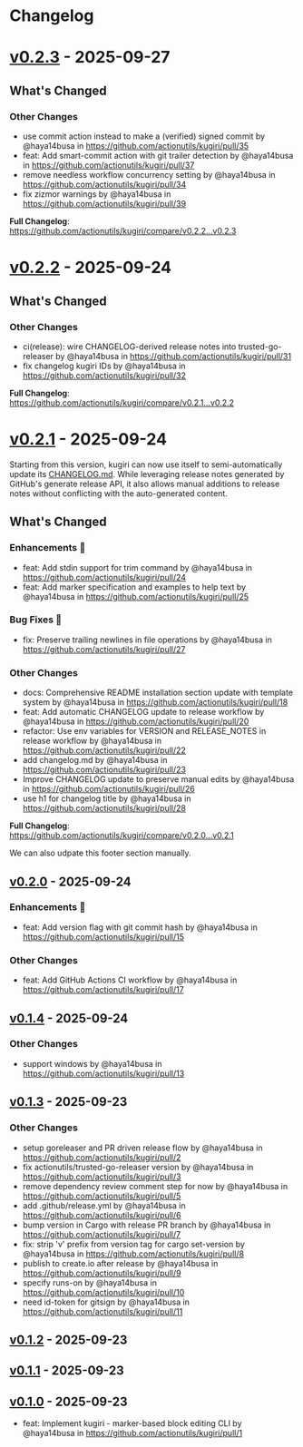 # Changelog

<!-- KUGIRI-INSERT: changelog -->

<!-- KUGIRI-BEGIN: v0.2.3 -->
<!-- KUGIRI-BEGIN: v0.2.3-auto-generated-title -->
# [v0.2.3](https://github.com/actionutils/kugiri/releases/tag/v0.2.3) - 2025-09-27
<!-- KUGIRI-END: v0.2.3-auto-generated-title -->

<!-- KUGIRI-BEGIN: v0.2.3-notes -->
<!-- KUGIRI-BEGIN: v0.2.3-auto-generated-notes -->
<!-- Release notes generated using configuration in .github/release.yml at main -->

## What's Changed
### Other Changes
* use commit action instead to make a (verified) signed commit by @haya14busa in https://github.com/actionutils/kugiri/pull/35
* feat: Add smart-commit action with git trailer detection by @haya14busa in https://github.com/actionutils/kugiri/pull/37
* remove needless workflow concurrency setting by @haya14busa in https://github.com/actionutils/kugiri/pull/34
* fix zizmor warnings by @haya14busa in https://github.com/actionutils/kugiri/pull/39


**Full Changelog**: https://github.com/actionutils/kugiri/compare/v0.2.2...v0.2.3
<!-- KUGIRI-END: v0.2.3-auto-generated-notes -->
<!-- KUGIRI-END: v0.2.3-notes -->
<!-- KUGIRI-END: v0.2.3 -->

<!-- KUGIRI-BEGIN: v0.2.2 -->
<!-- KUGIRI-BEGIN: v0.2.2-auto-generated-title -->
# [v0.2.2](https://github.com/actionutils/kugiri/releases/tag/v0.2.2) - 2025-09-24
<!-- KUGIRI-END: v0.2.2-auto-generated-title -->

<!-- KUGIRI-BEGIN: v0.2.2-notes -->
<!-- KUGIRI-BEGIN: v0.2.2-auto-generated-notes -->
<!-- Release notes generated using configuration in .github/release.yml at main -->

## What's Changed
### Other Changes
* ci(release): wire CHANGELOG-derived release notes into trusted-go-releaser by @haya14busa in https://github.com/actionutils/kugiri/pull/31
* fix changelog kugiri IDs by @haya14busa in https://github.com/actionutils/kugiri/pull/32


**Full Changelog**: https://github.com/actionutils/kugiri/compare/v0.2.1...v0.2.2
<!-- KUGIRI-END: v0.2.2-auto-generated-notes -->
<!-- KUGIRI-END: v0.2.2-notes -->
<!-- KUGIRI-END: v0.2.2 -->

<!-- KUGIRI-BEGIN: v0.2.1 -->
<!-- KUGIRI-BEGIN: v0.2.1-auto-generated-title -->
# [v0.2.1](https://github.com/actionutils/kugiri/releases/tag/v0.2.1) - 2025-09-24
<!-- KUGIRI-END: v0.2.1-auto-generated-title -->
<!-- KUGIRI-BEGIN: v0.2.1-notes -->
Starting from this version, kugiri can now use itself to semi-automatically update its
[CHANGELOG.md](https://github.com/actionutils/kugiri/blob/main/CHANGELOG.md). While leveraging release notes generated by
GitHub's generate release API, it also allows manual additions to release notes without conflicting with the
auto-generated content.
<!-- KUGIRI-BEGIN: v0.2.1-auto-generated-notes -->
<!-- Release notes generated using configuration in .github/release.yml at main -->

## What's Changed
### Enhancements 🎉
* feat: Add stdin support for trim command by @haya14busa in https://github.com/actionutils/kugiri/pull/24
* feat: Add marker specification and examples to help text by @haya14busa in https://github.com/actionutils/kugiri/pull/25
### Bug Fixes 🐛
* fix: Preserve trailing newlines in file operations by @haya14busa in https://github.com/actionutils/kugiri/pull/27
### Other Changes
* docs: Comprehensive README installation section update with template system by @haya14busa in https://github.com/actionutils/kugiri/pull/18
* feat: Add automatic CHANGELOG update to release workflow by @haya14busa in https://github.com/actionutils/kugiri/pull/20
* refactor: Use env variables for VERSION and RELEASE_NOTES in release workflow by @haya14busa in https://github.com/actionutils/kugiri/pull/22
* add changelog.md by @haya14busa in https://github.com/actionutils/kugiri/pull/23
* Improve CHANGELOG update to preserve manual edits by @haya14busa in https://github.com/actionutils/kugiri/pull/26
* use h1 for changelog title by @haya14busa in https://github.com/actionutils/kugiri/pull/28


**Full Changelog**: https://github.com/actionutils/kugiri/compare/v0.2.0...v0.2.1
<!-- KUGIRI-END: v0.2.1-auto-generated-notes -->

We can also udpate this footer section manually. 

<!-- KUGIRI-END: v0.2.1-notes -->
<!-- KUGIRI-END: v0.2.1 -->


## [v0.2.0](https://github.com/actionutils/kugiri/compare/v0.1.4...v0.2.0) - 2025-09-24
### Enhancements 🎉
- feat: Add version flag with git commit hash by @haya14busa in https://github.com/actionutils/kugiri/pull/15
### Other Changes
- feat: Add GitHub Actions CI workflow by @haya14busa in https://github.com/actionutils/kugiri/pull/17

## [v0.1.4](https://github.com/actionutils/kugiri/compare/v0.1.3...v0.1.4) - 2025-09-24
### Other Changes
- support windows by @haya14busa in https://github.com/actionutils/kugiri/pull/13

## [v0.1.3](https://github.com/actionutils/kugiri/compare/v0.1.2...v0.1.3) - 2025-09-23
### Other Changes
- setup goreleaser and PR driven release flow by @haya14busa in https://github.com/actionutils/kugiri/pull/2
- fix actionutils/trusted-go-releaser version by @haya14busa in https://github.com/actionutils/kugiri/pull/3
- remove dependency review comment step for now by @haya14busa in https://github.com/actionutils/kugiri/pull/5
- add .github/release.yml by @haya14busa in https://github.com/actionutils/kugiri/pull/6
- bump version in Cargo with release PR branch by @haya14busa in https://github.com/actionutils/kugiri/pull/7
- fix: strip 'v' prefix from version tag for cargo set-version by @haya14busa in https://github.com/actionutils/kugiri/pull/8
- publish to create.io after release by @haya14busa in https://github.com/actionutils/kugiri/pull/9
- specify runs-on by @haya14busa in https://github.com/actionutils/kugiri/pull/10
- need id-token for gitsign by @haya14busa in https://github.com/actionutils/kugiri/pull/11

## [v0.1.2](https://github.com/actionutils/kugiri/compare/v0.1.1...v0.1.2) - 2025-09-23

## [v0.1.1](https://github.com/actionutils/kugiri/compare/v0.1.0...v0.1.1) - 2025-09-23

## [v0.1.0](https://github.com/actionutils/kugiri/commits/v0.1.0) - 2025-09-23
- feat: Implement kugiri - marker-based block editing CLI by @haya14busa in https://github.com/actionutils/kugiri/pull/1
